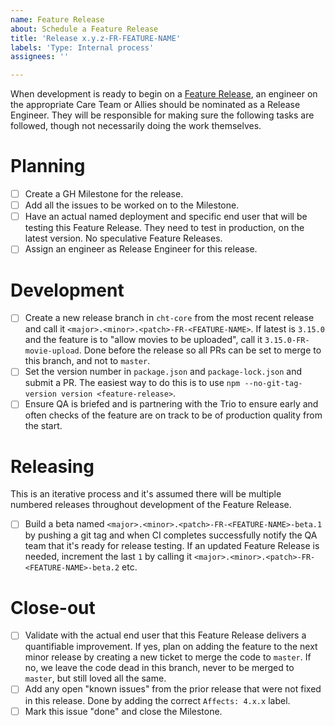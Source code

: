 ```yaml
---
name: Feature Release
about: Schedule a Feature Release
title: 'Release x.y.z-FR-FEATURE-NAME'
labels: 'Type: Internal process'
assignees: ''

---
```


When development is ready to begin on a [Feature Release](https://docs.communityhealthtoolkit.org/core/releases/feature_releases/#release-names), an engineer on the appropriate Care Team or Allies should be nominated as a Release Engineer. They will be responsible for making sure the following tasks are followed, though not necessarily doing the work themselves.

# Planning

- [ ] Create a GH Milestone for the release.
- [ ] Add all the issues to be worked on to the Milestone.
- [ ] Have an actual named deployment and specific end user that will be testing this Feature Release. They need to test in production, on the latest version. No speculative Feature Releases.
- [ ] Assign an engineer as Release Engineer for this release.

# Development

- [ ] Create a new release branch in `cht-core` from the most recent release and call it  `<major>.<minor>.<patch>-FR-<FEATURE-NAME>`. If latest is `3.15.0` and the feature is to "allow movies to be uploaded", call it `3.15.0-FR-movie-upload`. Done before the release so all PRs can be set to merge to this branch, and not to `master`.
- [ ] Set the version number in `package.json` and `package-lock.json` and submit a PR. The easiest way to do this is to use `npm --no-git-tag-version version <feature-release>`.
- [ ] Ensure QA is briefed and is partnering with the Trio to ensure early and often checks of the feature are on track to be of production quality from the start.

# Releasing

This is an iterative process and it's assumed there will be multiple numbered releases throughout development of the Feature Release.

- [ ] Build a beta named `<major>.<minor>.<patch>-FR-<FEATURE-NAME>-beta.1` by pushing a git tag and when CI completes successfully notify the QA team that it's ready for release testing. If an updated Feature Release is needed, increment the last `1` by calling it `<major>.<minor>.<patch>-FR-<FEATURE-NAME>-beta.2` etc.

# Close-out

- [ ] Validate with the actual end user that this Feature Release delivers a quantifiable improvement. If yes, plan on adding the feature to the next minor release by creating a new ticket to merge the code to `master`. If no, we leave the code dead in this branch, never to be merged to `master`, but still loved all the same.
- [ ] Add any open "known issues" from the prior release that were not fixed in this release. Done by adding the correct `Affects: 4.x.x` label. 
- [ ] Mark this issue "done" and close the Milestone. 

